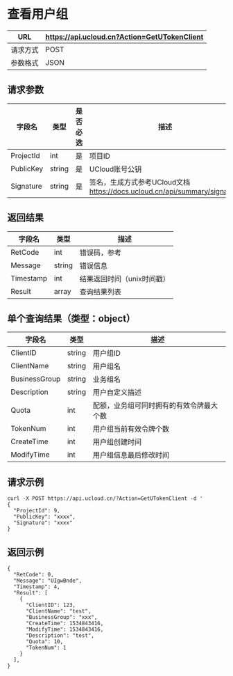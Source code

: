 # 查看用户组

| URL  | <https://api.ucloud.cn?Action=GetUTokenClient> |
| ---- | ---------------------------------------------- |
| 请求方式 | POST                                           |
| 参数格式 | JSON                                           |

## 请求参数

| 字段名       | 类型     | 是否必选 | 描述                                                               |
| --------- | ------ | ---- | ---------------------------------------------------------------- |
| ProjectId | int    | 是    | 项目ID                                                             |
| PublicKey | string | 是    | UCloud账号公钥                                                       |
| Signature | string | 是    | 签名，生成方式参考UCloud文档 <https://docs.ucloud.cn/api/summary/signature> |

## 返回结果

| 字段名       | 类型     | 描述                                                        |
| --------- | ------ | --------------------------------------------------------- |
| RetCode   | int    | 错误码，参考 [](/management_monitor/utoken/developer/errorcode) |
| Message   | string | 错误信息                                                      |
| Timestamp | int    | 结果返回时间（unix时间戳）                                           |
| Result    | array  | 查询结果列表                                                    |

## 单个查询结果（类型：object）

| 字段名           | 类型     | 描述                   |
| ------------- | ------ | -------------------- |
| ClientID      | string | 用户组ID                |
| ClientName    | string | 用户组名                 |
| BusinessGroup | string | 业务组名                 |
| Description   | string | 用户自定义描述              |
| Quota         | int    | 配额，业务组可同时拥有的有效令牌最大个数 |
| TokenNum      | int    | 用户组当前有效令牌个数          |
| CreateTime    | int    | 用户组创建时间              |
| ModifyTime    | int    | 用户组信息最后修改时间          |

## 请求示例

``` 
curl -X POST https://api.ucloud.cn/?Action=GetUTokenClient -d '
{
  "ProjectId": 9,
  "PublicKey": "xxxx",
  "Signature": "xxxx"
}

```

## 返回示例

    {
      "RetCode": 0,
      "Message": "UIgwBnde",
      "Timestamp": 4,
      "Result": [
        {
          "ClientID": 123,
          "ClientName": "test",
          "BusinessGroup": "xxx",
          "CreateTime": 1534843416,
          "ModifyTime": 1534843416,
          "Description": "test",
          "Quota": 10,
          "TokenNum": 1
        }
      ],
    }
